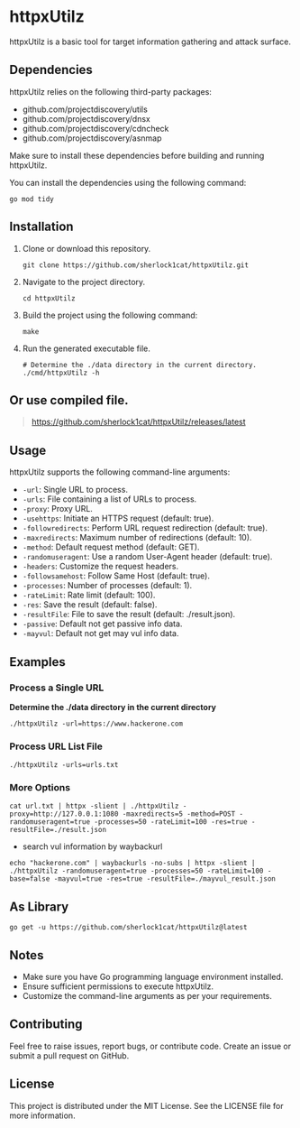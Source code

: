 # httpxUtilz

httpxUtilz is a basic tool for target information gathering and attack surface.

## Dependencies

httpxUtilz relies on the following third-party packages:

- github.com/projectdiscovery/utils
- github.com/projectdiscovery/dnsx
- github.com/projectdiscovery/cdncheck
- github.com/projectdiscovery/asnmap

Make sure to install these dependencies before building and running httpxUtilz.

You can install the dependencies using the following command:

   ```
   go mod tidy
   ```

## Installation

1. Clone or download this repository.

   ```
   git clone https://github.com/sherlock1cat/httpxUtilz.git
   ```

2. Navigate to the project directory.

   ```
   cd httpxUtilz
   ```

3. Build the project using the following command:

   ```
   make
   ```

4. Run the generated executable file.

   ```
   # Determine the ./data directory in the current directory.
   ./cmd/httpxUtilz -h
   ```

## Or use compiled file.
> https://github.com/sherlock1cat/httpxUtilz/releases/latest

## Usage

httpxUtilz supports the following command-line arguments:

- `-url`: Single URL to process.
- `-urls`: File containing a list of URLs to process.
- `-proxy`: Proxy URL.
- `-usehttps`: Initiate an HTTPS request (default: true).
- `-followredirects`: Perform URL request redirection (default: true).
- `-maxredirects`: Maximum number of redirections (default: 10).
- `-method`: Default request method (default: GET).
- `-randomuseragent`: Use a random User-Agent header (default: true).
- `-headers`: Customize the request headers.
- `-followsamehost`: Follow Same Host (default: true).
- `-processes`: Number of processes (default: 1).
- `-rateLimit`: Rate limit (default: 100).
- `-res`: Save the result (default: false).
- `-resultFile`: File to save the result (default: ./result.json).
- `-passive`: Default not get passive info data.
- `-mayvul`: Default not get may vul info data.

## Examples

### Process a Single URL
**Determine the ./data directory in the current directory**
```
./httpxUtilz -url=https://www.hackerone.com
```

### Process URL List File

```
./httpxUtilz -urls=urls.txt
```

### More Options

```
cat url.txt | httpx -slient | ./httpxUtilz -proxy=http://127.0.0.1:1080 -maxredirects=5 -method=POST -randomuseragent=true -processes=50 -rateLimit=100 -res=true -resultFile=./result.json
```

- search vul information by waybackurl

```
echo "hackerone.com" | waybackurls -no-subs | httpx -slient | ./httpxUtilz -randomuseragent=true -processes=50 -rateLimit=100 -base=false -mayvul=true -res=true -resultFile=./mayvul_result.json
```

## As Library

```
go get -u https://github.com/sherlock1cat/httpxUtilz@latest
```

## Notes

- Make sure you have Go programming language environment installed.
- Ensure sufficient permissions to execute httpxUtilz.
- Customize the command-line arguments as per your requirements.

## Contributing

Feel free to raise issues, report bugs, or contribute code. Create an issue or submit a pull request on GitHub.

## License

This project is distributed under the MIT License. See the LICENSE file for more information.